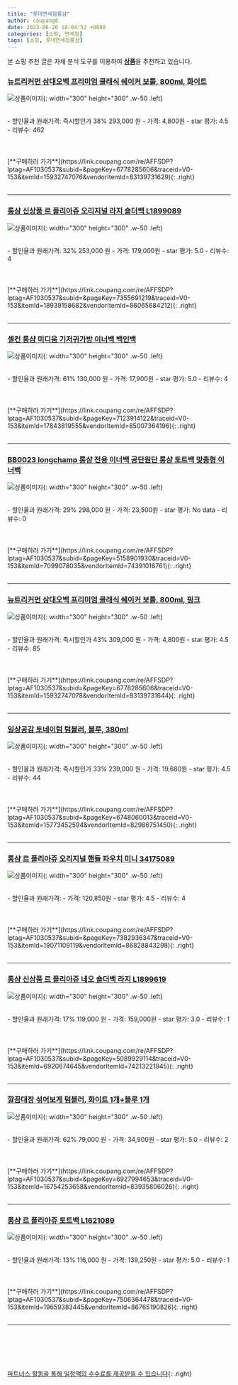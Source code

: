 ```yaml
---
title: "롯데면세점롱샴"
author: coupang6
date: 2023-06-26 18:04:52 +0800
categories: [쇼핑, 면세점]
tags: [쇼핑, 롯데면세점롱샴]
---
```


본 쇼핑 추천 글은 자체 분석 도구를 이용하여 [**상품**](https://link.coupang.com/a/bao1ui)을 추천하고 있습니다.

### [뉴트리커먼 삼대오백 프리미엄 클래식 쉐이커 보틀, 800ml, 화이트](https://link.coupang.com/re/AFFSDP?lptag=AF1030537&subid=&pageKey=6778285606&traceid=V0-153&itemId=15932747076&vendorItemId=83139731629)

![상품이미지](https://thumbnail10.coupangcdn.com/thumbnails/remote/230x230ex/image/retail/images/540680808106844-6ac275ce-50e9-4aee-a126-ee17d04b3c3f.jpg){: width="300" height="300" .w-50 .left}


<br>
- 할인율과 원래가격: 즉시할인가 38%  293,000   원
- 가격: 4,800원
- star 평가: 4.5
- 리뷰수: 462
<br>
<br>
<br>
<br>
[**구매하러 가기**](https://link.coupang.com/re/AFFSDP?lptag=AF1030537&subid=&pageKey=6778285606&traceid=V0-153&itemId=15932747076&vendorItemId=83139731629){: .right}
<br>
<br>

---

### [롱샴 신상품 르 플리아쥬 오리지널 라지 숄더백 L1899089](https://link.coupang.com/re/AFFSDP?lptag=AF1030537&subid=&pageKey=7355691219&traceid=V0-153&itemId=18939158682&vendorItemId=86065684212)

![상품이미지](https://thumbnail10.coupangcdn.com/thumbnails/remote/230x230ex/image/vendor_inventory/82a1/544a99dc14ea0a6572dec4fa2477470bd9ed3b84a4d043ef66406a89bcb0.jpg){: width="300" height="300" .w-50 .left}


<br>
- 할인율과 원래가격: 32%  253,000   원
- 가격: 179,000원
- star 평가: 5.0
- 리뷰수: 4
<br>
<br>
<br>
<br>
[**구매하러 가기**](https://link.coupang.com/re/AFFSDP?lptag=AF1030537&subid=&pageKey=7355691219&traceid=V0-153&itemId=18939158682&vendorItemId=86065684212){: .right}
<br>
<br>

---

### [셀컨 롱샴 미디움 기저귀가방 이너백 백인백](https://link.coupang.com/re/AFFSDP?lptag=AF1030537&subid=&pageKey=7123914122&traceid=V0-153&itemId=17843819555&vendorItemId=85007364196)

![상품이미지](https://thumbnail9.coupangcdn.com/thumbnails/remote/230x230ex/image/vendor_inventory/5689/95338c2c28fe163c51802222d407a7fadd6e92fbe9b5f7d34a7592deb375.jpg){: width="300" height="300" .w-50 .left}


<br>
- 할인율과 원래가격: 61%  130,000   원
- 가격: 17,900원
- star 평가: 5.0
- 리뷰수: 4
<br>
<br>
<br>
<br>
[**구매하러 가기**](https://link.coupang.com/re/AFFSDP?lptag=AF1030537&subid=&pageKey=7123914122&traceid=V0-153&itemId=17843819555&vendorItemId=85007364196){: .right}
<br>
<br>

---

### [BB0023 longchamp 롱샴 전용 이너백 공단원단 롱샴 토트백 맞춤형 이너백](https://link.coupang.com/re/AFFSDP?lptag=AF1030537&subid=&pageKey=5158901930&traceid=V0-153&itemId=7099078035&vendorItemId=74391016761)

![상품이미지](https://thumbnail6.coupangcdn.com/thumbnails/remote/230x230ex/image/vendor_inventory/77f1/98dc614336a6b1ed3645c576838a35a289c87732fa731d7e41b4ea8dfe7e.jpg){: width="300" height="300" .w-50 .left}


<br>
- 할인율과 원래가격: 29%  298,000   원
- 가격: 23,500원
- star 평가: No data
- 리뷰수: 0
<br>
<br>
<br>
<br>
[**구매하러 가기**](https://link.coupang.com/re/AFFSDP?lptag=AF1030537&subid=&pageKey=5158901930&traceid=V0-153&itemId=7099078035&vendorItemId=74391016761){: .right}
<br>
<br>

---

### [뉴트리커먼 삼대오백 프리미엄 클래식 쉐이커 보틀, 800ml, 핑크](https://link.coupang.com/re/AFFSDP?lptag=AF1030537&subid=&pageKey=6778285606&traceid=V0-153&itemId=15932747078&vendorItemId=83139731644)

![상품이미지](https://thumbnail6.coupangcdn.com/thumbnails/remote/230x230ex/image/retail/images/1929839930848453-6cc9ede8-48b6-4232-95c9-1bb912255154.jpg){: width="300" height="300" .w-50 .left}


<br>
- 할인율과 원래가격: 즉시할인가 43%  309,000   원
- 가격: 4,800원
- star 평가: 4.5
- 리뷰수: 85
<br>
<br>
<br>
<br>
[**구매하러 가기**](https://link.coupang.com/re/AFFSDP?lptag=AF1030537&subid=&pageKey=6778285606&traceid=V0-153&itemId=15932747078&vendorItemId=83139731644){: .right}
<br>
<br>

---

### [일상공감 토네이텀 텀블러, 블루, 380ml](https://link.coupang.com/re/AFFSDP?lptag=AF1030537&subid=&pageKey=6748060013&traceid=V0-153&itemId=15773452594&vendorItemId=82986751450)

![상품이미지](https://thumbnail7.coupangcdn.com/thumbnails/remote/230x230ex/image/vendor_inventory/c0ff/716f3308afe07d88fb535c7f09b1285dd54d38538e7eacc7a891dd80bade.jpg){: width="300" height="300" .w-50 .left}


<br>
- 할인율과 원래가격: 즉시할인가 33%  239,000   원
- 가격: 19,680원
- star 평가: 4.5
- 리뷰수: 44
<br>
<br>
<br>
<br>
[**구매하러 가기**](https://link.coupang.com/re/AFFSDP?lptag=AF1030537&subid=&pageKey=6748060013&traceid=V0-153&itemId=15773452594&vendorItemId=82986751450){: .right}
<br>
<br>

---

### [롱샴 르 플리아쥬 오리지널 핸들 파우치 미니 34175089](https://link.coupang.com/re/AFFSDP?lptag=AF1030537&subid=&pageKey=7382936347&traceid=V0-153&itemId=19071109119&vendorItemId=86828843298)

![상품이미지](https://thumbnail10.coupangcdn.com/thumbnails/remote/230x230ex/image/vendor_inventory/fc7d/9e01f6bfe308edb135071954e3199fd066d977dcea45d0d44c8486182f3d.jpg){: width="300" height="300" .w-50 .left}


<br>
- 할인율과 원래가격: 
- 가격: 120,850원
- star 평가: 4.5
- 리뷰수: 4
<br>
<br>
<br>
<br>
[**구매하러 가기**](https://link.coupang.com/re/AFFSDP?lptag=AF1030537&subid=&pageKey=7382936347&traceid=V0-153&itemId=19071109119&vendorItemId=86828843298){: .right}
<br>
<br>

---

### [롱샴 신상품 르 플리아쥬 네오 숄더백 라지 L1899619](https://link.coupang.com/re/AFFSDP?lptag=AF1030537&subid=&pageKey=5089929114&traceid=V0-153&itemId=6920674645&vendorItemId=74213221945)

![상품이미지](https://thumbnail9.coupangcdn.com/thumbnails/remote/230x230ex/image/vendor_inventory/3290/203581f370856f477b20491ced6fab265371e4acdb34d96b220ec4d46d46.jpg){: width="300" height="300" .w-50 .left}


<br>
- 할인율과 원래가격: 17%  119,000   원
- 가격: 159,000원
- star 평가: 3.0
- 리뷰수: 1
<br>
<br>
<br>
<br>
[**구매하러 가기**](https://link.coupang.com/re/AFFSDP?lptag=AF1030537&subid=&pageKey=5089929114&traceid=V0-153&itemId=6920674645&vendorItemId=74213221945){: .right}
<br>
<br>

---

### [깔끔대장 섞어보게 텀블러, 화이트 1개+블루 1개](https://link.coupang.com/re/AFFSDP?lptag=AF1030537&subid=&pageKey=6927994653&traceid=V0-153&itemId=16754253658&vendorItemId=83935806026)

![상품이미지](https://thumbnail10.coupangcdn.com/thumbnails/remote/230x230ex/image/vendor_inventory/098e/8086119237236d6faa67093b5d901e711635fcf87a30bb7d415ec8794585.jpg){: width="300" height="300" .w-50 .left}


<br>
- 할인율과 원래가격: 62%  79,000   원
- 가격: 34,900원
- star 평가: 5.0
- 리뷰수: 2
<br>
<br>
<br>
<br>
[**구매하러 가기**](https://link.coupang.com/re/AFFSDP?lptag=AF1030537&subid=&pageKey=6927994653&traceid=V0-153&itemId=16754253658&vendorItemId=83935806026){: .right}
<br>
<br>

---

### [롱샴 르 플리아쥬 토트백 L1621089](https://link.coupang.com/re/AFFSDP?lptag=AF1030537&subid=&pageKey=7506364478&traceid=V0-153&itemId=19659383445&vendorItemId=86765190826)

![상품이미지](https://thumbnail6.coupangcdn.com/thumbnails/remote/230x230ex/image/vendor_inventory/b297/b8f43f31728490bf33b8f20f5688912ebbc1082834fb6863c9eac40355ed.jpg){: width="300" height="300" .w-50 .left}


<br>
- 할인율과 원래가격: 13%  116,000   원
- 가격: 139,250원
- star 평가: 5.0
- 리뷰수: 1
<br>
<br>
<br>
<br>
[**구매하러 가기**](https://link.coupang.com/re/AFFSDP?lptag=AF1030537&subid=&pageKey=7506364478&traceid=V0-153&itemId=19659383445&vendorItemId=86765190826){: .right}
<br>
<br>

---
<br><br><br><br><br> [파트너스 활동을 통해 일정액의 수수료를 제공받을 수 있습니다](https://link.coupang.com/a/bao1ui){: .right}